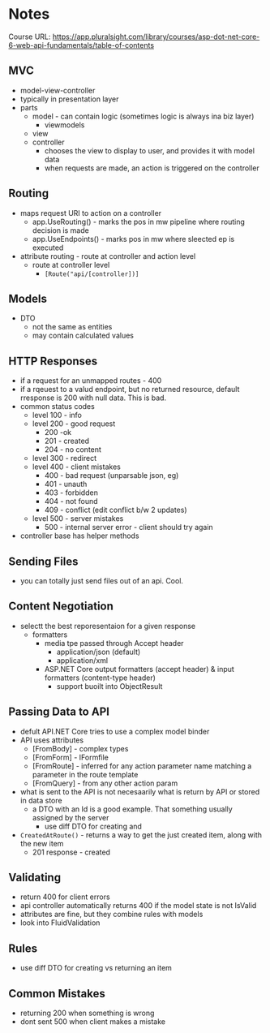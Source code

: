 # Notes

Course URL: https://app.pluralsight.com/library/courses/asp-dot-net-core-6-web-api-fundamentals/table-of-contents

## MVC

- model-view-controller
- typically in presentation layer
- parts
  - model - can contain logic (sometimes logic is always ina  biz layer)
    - viewmodels
  - view
  - controller
    - chooses the view to display to user, and provides it with model data
    - when requests are made, an action is triggered on the controller

## Routing

- maps request URI to action on a controller
  - app.UseRouting() - marks the pos in mw pipeline where routing decision is made
  - app.UseEndpoints() - marks pos in mw where sleected ep is executed
- attribute routing - route at controller and action level
  - route at controller level
    - ```[Route("api/[controller])]```

## Models

- DTO
  - not the same as entities
  - may contain calculated values


## HTTP Responses

- if a request for an unmapped routes - 400
- if a rqeuest to a valud endpoint, but no returned resource, default rresponse is 200 with null data. This is bad.
- common status codes
  - level 100 - info
  - level 200 - good request
    - 200 -ok
    - 201 - created
    - 204 - no content
  - level 300 - redirect
  - level 400 - client mistakes
    - 400 - bad request (unparsable json, eg)
    - 401 - unauth
    - 403 - forbidden
    - 404 - not found
    - 409 - conflict (edit conflict b/w 2 updates)
  - level 500 - server mistakes
    - 500 - internal server error - client should try again
- controller base has helper methods

## Sending Files

- you can totally just send files out of an api. Cool.

## Content Negotiation

- selectt the best reporesentaion for a given response
  - formatters
    - media tpe passed through Accept header
      - application/json (default)
      - application/xml
    - ASP.NET Core output formatters (accept header) & input formatters (content-type header)
      - support buoilt into ObjectResult

## Passing Data to API

- defult API.NET Core tries to use a complex model binder
- API uses attributes
  - [FromBody] - complex types
  - [FromForm] - IFormfile
  - [FromRoute] - inferred for any action parameter name matching a parameter in the route template
  - [FromQuery] - from any other action param
- what is sent to the API is not necesaarily what is return by API or stored in data store
  - a DTO with an Id is a good example. That something usually assigned by the server
    - use diff DTO for creating and 
- `CreatedAtRoute()` - returns a way to get the just created item, along with the new item
  - 201 response - created

## Validating 

- return 400 for client errors
- api controller automatically returns 400 if the model state is not IsValid
- attributes are fine, but they combine rules with models
- look into FluidValidation

## Rules

- use diff DTO for creating vs returning an item
  
## Common Mistakes

- returning 200 when something is wrong
- dont sent 500 when client makes a mistake
